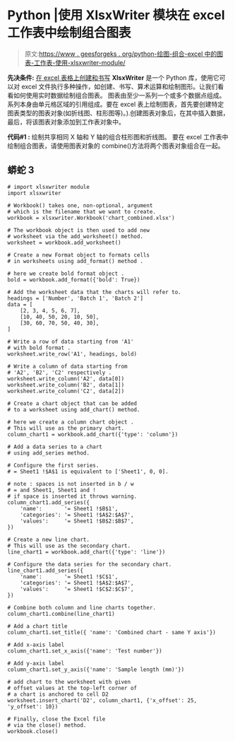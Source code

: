 # Python |使用 XlsxWriter 模块在 excel 工作表中绘制组合图表

> 原文:[https://www . geesforgeks . org/python-绘图-组合-excel 中的图表-工作表-使用-xlsxwriter-module/](https://www.geeksforgeeks.org/python-plotting-combined-charts-in-excel-sheet-using-xlsxwriter-module/)

**先决条件:** [在 excel 表格上创建和书写](https://www.geeksforgeeks.org/python-create-and-write-on-excel-file-using-xlsxwriter-module/)
**XlsxWriter** 是一个 Python 库，使用它可以对 excel 文件执行多种操作，如创建、书写、算术运算和绘制图形。让我们看看如何使用实时数据绘制组合图表。
图表由至少一系列一个或多个数据点组成。系列本身由单元格区域的引用组成。要在 excel 表上绘制图表，首先要创建特定图表类型的图表对象(如折线图、柱形图等)。).创建图表对象后，在其中插入数据，最后，将该图表对象添加到工作表对象中。

**代码#1 :** 绘制共享相同 X 轴和 Y 轴的组合柱形图和折线图。
要在 excel 工作表中绘制组合图表，请使用图表对象的 combine()方法将两个图表对象组合在一起。

## 蟒蛇 3

```
# import xlsxwriter module
import xlsxwriter

# Workbook() takes one, non-optional, argument  
# which is the filename that we want to create.
workbook = xlsxwriter.Workbook('chart_combined.xlsx')

# The workbook object is then used to add new  
# worksheet via the add_worksheet() method.
worksheet = workbook.add_worksheet()

# Create a new Format object to formats cells
# in worksheets using add_format() method .

# here we create bold format object .
bold = workbook.add_format({'bold': True})

# Add the worksheet data that the charts will refer to.
headings = ['Number', 'Batch 1', 'Batch 2']
data = [
    [2, 3, 4, 5, 6, 7],
    [10, 40, 50, 20, 10, 50],
    [30, 60, 70, 50, 40, 30],
]

# Write a row of data starting from 'A1'
# with bold format .
worksheet.write_row('A1', headings, bold)

# Write a column of data starting from 
# 'A2', 'B2', 'C2' respectively .
worksheet.write_column('A2', data[0])
worksheet.write_column('B2', data[1])
worksheet.write_column('C2', data[2])

# Create a chart object that can be added
# to a worksheet using add_chart() method.

# here we create a column chart object .
# This will use as the primary chart.
column_chart1 = workbook.add_chart({'type': 'column'})

# Add a data series to a chart
# using add_series method.

# Configure the first series.
# = Sheet1 !$A$1 is equivalent to ['Sheet1', 0, 0].

# note : spaces is not inserted in b / w
# = and Sheet1, Sheet1 and !
# if space is inserted it throws warning.
column_chart1.add_series({
    'name':       '= Sheet1 !$B$1',
    'categories': '= Sheet1 !$A$2:$A$7',
    'values':     '= Sheet1 !$B$2:$B$7',
})

# Create a new line chart.
# This will use as the secondary chart.
line_chart1 = workbook.add_chart({'type': 'line'})

# Configure the data series for the secondary chart.
line_chart1.add_series({
    'name':       '= Sheet1 !$C$1',
    'categories': '= Sheet1 !$A$2:$A$7',
    'values':     '= Sheet1 !$C$2:$C$7',
})

# Combine both column and line charts together.
column_chart1.combine(line_chart1)

# Add a chart title 
column_chart1.set_title({ 'name': 'Combined chart - same Y axis'})

# Add x-axis label
column_chart1.set_x_axis({'name': 'Test number'})

# Add y-axis label
column_chart1.set_y_axis({'name': 'Sample length (mm)'})

# add chart to the worksheet with given
# offset values at the top-left corner of
# a chart is anchored to cell D2
worksheet.insert_chart('D2', column_chart1, {'x_offset': 25, 'y_offset': 10})

# Finally, close the Excel file 
# via the close() method. 
workbook.close()
```